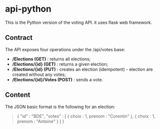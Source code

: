 # api-python
This is the Python version of the voting API. it uses flask web framework.

## Contract
The API exposes four operations under the /api/votes base:

- **/Elections (GET)** : returns all elections;
- **/Elections/{id} (GET)** : returns a given election;
- **/Elections/{id} (PUT)** : creates an election (idempotent) - election are created without any votes;
- **/Elections/{id}/Votes (POST)** : sends a vote.

## Content
The JSON basic format is the following for an election:
> {
>   "id" : "BDE",
>   "votes" : [
>      { choix : 1, prenom : "Corentin" },
>      { choix : 1, prenom : "Antoine" }
>   ]
> }

